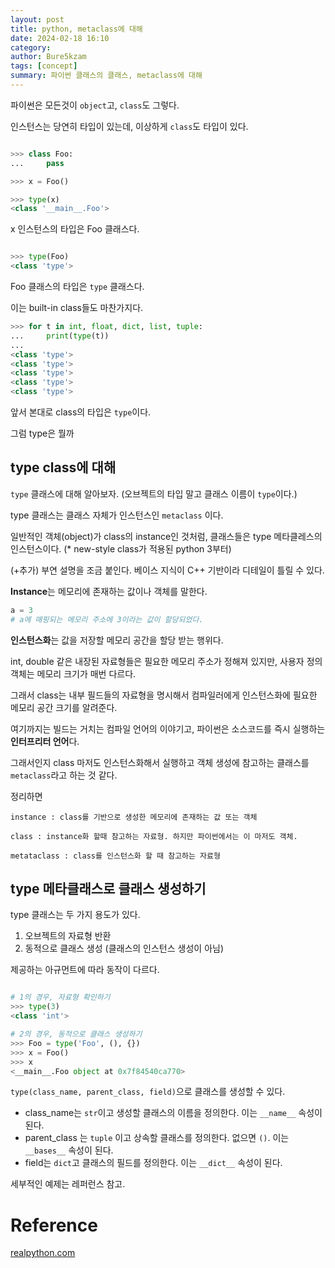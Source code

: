 ```yaml
---
layout: post
title: python, metaclass에 대해
date: 2024-02-18 16:10
category: 
author: Bure5kzam
tags: [concept]
summary: 파이썬 클래스의 클래스, metaclass에 대해
---
```


파이썬은 모든것이 `object`고, `class`도 그렇다.

인스턴스는 당연히 타입이 있는데, 이상하게 `class`도 타입이 있다.


```python

>>> class Foo:
...     pass

>>> x = Foo()

>>> type(x)
<class '__main__.Foo'>

```

x 인스턴스의 타입은 Foo 클래스다.

```python

>>> type(Foo)
<class 'type'>

```

Foo 클래스의 타입은 `type` 클래스다.

이는 built-in class들도 마찬가지다.

```python
>>> for t in int, float, dict, list, tuple:
...     print(type(t))
...
<class 'type'>
<class 'type'>
<class 'type'>
<class 'type'>
<class 'type'>
```

앞서 본대로 class의 타입은 `type`이다.

그럼 type은 뭘까


## type class에 대해

`type` 클래스에 대해 알아보자. (오브젝트의 타입 말고 클래스 이름이 `type`이다.)

type 클래스는 클래스 자체가 인스턴스인 `metaclass` 이다.

일반적인 객체(object)가 class의 instance인 것처럼, 클래스들은 type 메타클레스의 인스턴스이다. (* new-style class가 적용된 python 3부터)



(+추가) 부연 설명을 조금 붙인다. 베이스 지식이 C++ 기반이라 디테일이 틀릴 수 있다.

**Instance**는 메모리에 존재하는 값이나 객체를 말한다.

```python
a = 3
# a에 매핑되는 메모리 주소에 3이라는 값이 할당되었다.
```

**인스턴스화**는 값을 저장할 메모리 공간을 할당 받는 행위다.

int, double 같은 내장된 자료형들은 필요한 메모리 주소가 정해져 있지만, 사용자 정의 객체는 메모리 크기가 매번 다르다.

그래서 class는 내부 필드들의 자료형을 명시해서 컴파일러에게 인스턴스화에 필요한 메모리 공간 크기를 알려준다.

여기까지는 빌드는 거치는 컴파일 언어의 이야기고, 파이썬은 소스코드를 즉시 실행하는 **인터프리터 언어**다.

그래서인지 class 마저도 인스턴스화해서 실행하고 객체 생성에 참고하는 클래스를 `metaclass`라고 하는 것 같다.


정리하면

```
instance : class를 기반으로 생성한 메모리에 존재하는 값 또는 객체

class : instance화 할때 참고하는 자료형. 하지만 파이썬에서는 이 마저도 객체.

metataclass : class를 인스턴스화 할 때 참고하는 자료형
```


## type 메타클래스로 클래스 생성하기

type 클래스는 두 가지 용도가 있다.

1. 오브젝트의 자료형 반환
2. 동적으로 클래스 생성 (클래스의 인스턴스 생성이 아님)

제공하는 아규먼트에 따라 동작이 다르다.

```python

# 1의 경우, 자료형 확인하기
>>> type(3)
<class 'int'>

# 2의 경우, 동적으로 클래스 생성하기
>>> Foo = type('Foo', (), {})
>>> x = Foo()
>>> x
<__main__.Foo object at 0x7f84540ca770>

```

`type(class_name, parent_class, field)`으로 클래스를 생성할 수 있다.
- class_name는 `str`이고 생성할 클래스의 이름을 정의한다. 이는 `__name__` 속성이 된다.
- parent_class 는 `tuple` 이고 상속할 클래스를 정의한다. 없으면 `()`. 이는 `__bases__` 속성이 된다.
- field는 `dict`고 클래스의 필드를 정의한다. 이는 `__dict__` 속성이 된다.

세부적인 예제는 레퍼런스 참고.

# Reference

[realpython.com](https://realpython.com/python-metaclasses/)